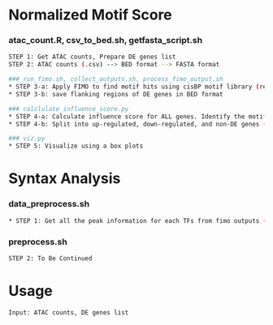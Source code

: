 # Normalized Motif Score
### atac_count.R, csv_to_bed.sh, getfasta_script.sh
```sh
STEP 1: Get ATAC counts, Prepare DE genes list
STEP 2: ATAC counts (.csv) --> BED format --> FASTA format
```

```sh
### run_fimo.sh, collect_outputs.sh, process_fimo_output.sh
* STEP 3-a: Apply FIMO to find motif hits using cisBP motif library (remove first and last 3 lines of the output for the next step!)
* STEP 3-b: save flanking regions of DE genes in BED format
```

```sh
### calclulate_influence_score.py
* STEP 4-a: Calculate influence score for ALL genes. Identify the motifs of interest and get the processed FIMO output. We can use them to calculate motif scores.
* STEP 4-b: Split into up-regulated, down-regulated, and non-DE genes (adj p-val < 0.01 & abs(log2FC) > 1.25)
```

```sh
### viz.py
* STEP 5: Visualize using a box plots
```

# Syntax Analysis
### data_preprocess.sh
```sh
* STEP 1: Get all the peak information for each TFs from fimo outputs (all .tsv files together)
```

### preprocess.sh
```sh
STEP 2: To Be Continued
```

# Usage
```sh
Input: ATAC counts, DE genes list
```

